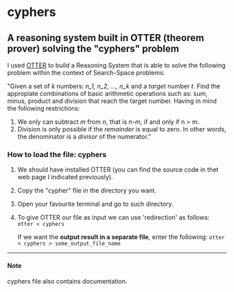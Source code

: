 # cyphers

## A reasoning system built in OTTER (theorem prover) solving the "cyphers" problem


I used [OTTER](http://www.mcs.anl.gov/research/projects/AR/otter/) to build a Reasoning System that is
able to solve the following problem within the context of Search-Space problems:

"Given a set of *k* numbers: *n_1, n_2, ..., n_k* and a *target* number *t*. Find the appropiate combinations of 
basic arithmetic operations such as: sum, minus, product and division that reach the target number. 
Having in mind the following restrictions: 
  
  1. We only can subtract  *m* from *n*, that is *n-m*, if and only if n > m.
  2. Division is only possible if the *remainder* is equal to zero. In other words, the denominator
     is a *divisor* of the numerator."

### How to load the file: cyphers

1. We should have installed OTTER (you can find the source code in thet web page I indicated previously).
2. Copy the "cypher" file in the directory you want.
3. Open your favourite terminal and go to such directory.
4. To give OTTER our file as input we can use 'redirection' as follows:
    `otter < cyphers`
    
   If we want the **output result in a separate file**, enter the following:
    `otter < cyphers > some_output_file_name`

---
#### Note

cyphers file also contains documentation.

